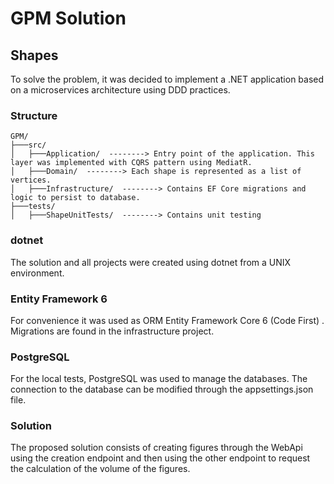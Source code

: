 # GPM Solution

## Shapes 

To solve the problem, it was decided to implement a .NET application based on a microservices architecture using DDD practices.

### Structure
```
GPM/
├───src/    
│   ├───Application/  --------> Entry point of the application. This layer was implemented with CQRS pattern using MediatR.
│   ├───Domain/  --------> Each shape is represented as a list of vertices. 
│   ├───Infrastructure/  --------> Contains EF Core migrations and logic to persist to database. 
├───tests/
│   ├───ShapeUnitTests/  --------> Contains unit testing 
```

### dotnet
The solution and all projects were created using dotnet from a UNIX environment.

### Entity Framework 6
For convenience it was used as ORM Entity Framework Core 6 (Code First) . Migrations are found in the infrastructure project.

### PostgreSQL
For the local tests, PostgreSQL was used to manage the databases. The connection to the database can be modified through the appsettings.json file.

### Solution 
The proposed solution consists of creating figures through the WebApi using the creation endpoint and then using the other endpoint to request the calculation of the volume of the figures.